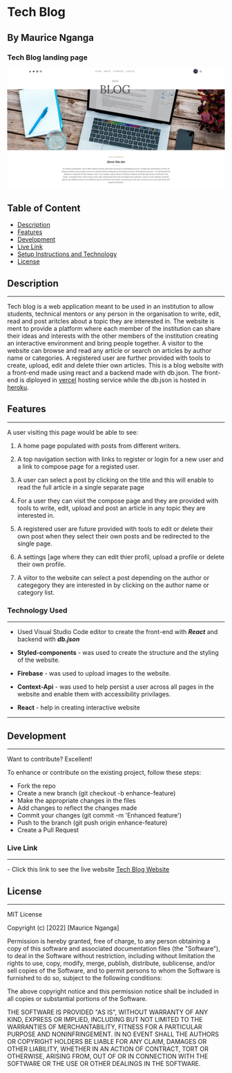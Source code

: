 # Tech Blog

## By Maurice Nganga

### Tech Blog landing page

![Tech Blog](./client/src/images/tech-blogan.png)

## Table of Content

- [Description](#description)
- [Features](#features)
- [Development](#development)
- [Live Link](#live-link)
- [Setup Instructions and Technology](#technology-used)
- [License](#license)

## Description

---

Tech blog is a web application meant to be used in an institution to allow students, technical mentors or any person in the organisation to write, edit, read and post aritcles about a topic they are interested in. The website is ment to provide a platform where each member of the institution can share their ideas and interests with the other members of the institution creating an interactive environment and bring people together. A visitor to the website can browse and read any article or search on articles by author name or categories. A registered user are further provided with tools to create, upload, edit and delete thier own articles. This is a blog website with a front-end made using react and a backend made with db.json. The front-end is diployed in [vercel](https://vercel.com/) hosting service while the db.json is hosted in [heroku](https://heroku.com/).

## Features

---

A user visiting this page would be able to see:

1. A home page populated with posts from different writers.

2. A top navigation section with links to register or login for a new user and a link to compose page for a registed user.

3. A user can select a post by clicking on the title and this will enable to read the full article in a single separate page

4. For a user they can visit the compose page and they are provided with tools to write, edit, upload and post an article in any topic they are interested in.

5. A registered user are future provided with tools to edit or delete their own post when they select their own posts and be redirected to the single page.

6. A settings [age where they can edit thier profil, upload a profile or delete their own profile.

7. A viitor to the website can select a post depending on the author or categegory they are interested in by clicking on the author name or category list.

### Technology Used

---

- Used Visual Studio Code editor to create the front-end with _**React**_ and backend with _**db.json**_

- **Styled-components** - was used to create the structure and the styling of the website.

- **Firebase** - was used to upload images to the website.

- **Context-Api** - was used to help persist a user across all pages in the website and enable them with accessibility privilages.

- **React** - help in creating interactive website

---

## Development

---

Want to contribute? Excellent!

To enhance or contribute on the existing project, follow these steps:

- Fork the repo
- Create a new branch (git checkout -b enhance-feature)
- Make the appropriate changes in the files
- Add changes to reflect the changes made
- Commit your changes (git commit -m 'Enhanced feature')
- Push to the branch (git push origin enhance-feature)
- Create a Pull Request

### Live Link

---

\- Click this link to see the live website [Tech Blog Website](https://tech-blog-moryno.vercel.app/)

## License

---

MIT License

Copyright (c) [2022] [Maurice Nganga]

Permission is hereby granted, free of charge, to any person obtaining a copy
of this software and associated documentation files (the "Software"), to deal
in the Software without restriction, including without limitation the rights
to use, copy, modify, merge, publish, distribute, sublicense, and/or sell
copies of the Software, and to permit persons to whom the Software is
furnished to do so, subject to the following conditions:

The above copyright notice and this permission notice shall be included in all
copies or substantial portions of the Software.

THE SOFTWARE IS PROVIDED "AS IS", WITHOUT WARRANTY OF ANY KIND, EXPRESS OR
IMPLIED, INCLUDING BUT NOT LIMITED TO THE WARRANTIES OF MERCHANTABILITY,
FITNESS FOR A PARTICULAR PURPOSE AND NONINFRINGEMENT. IN NO EVENT SHALL THE
AUTHORS OR COPYRIGHT HOLDERS BE LIABLE FOR ANY CLAIM, DAMAGES OR OTHER
LIABILITY, WHETHER IN AN ACTION OF CONTRACT, TORT OR OTHERWISE, ARISING FROM,
OUT OF OR IN CONNECTION WITH THE SOFTWARE OR THE USE OR OTHER DEALINGS IN THE
SOFTWARE.
